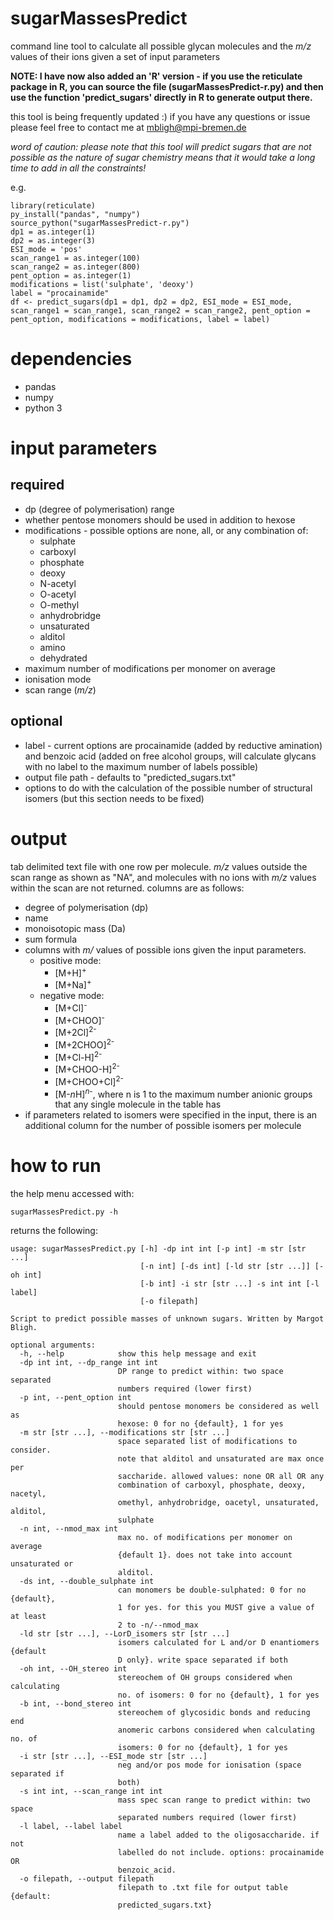 # sugarMassesPredict
command line tool to calculate all possible glycan molecules and the *m/z* values of their ions given a set of input parameters

**NOTE: I have now also added an 'R' version - if you use the reticulate package in R, you can source the file (sugarMassesPredict-r.py) and then use the function 'predict_sugars' directly in R to generate output there.**

this tool is being frequently updated :) if you have any questions or issue please feel free to contact me at mbligh@mpi-bremen.de

_word of caution: please note that this tool will predict sugars that are not possible as the nature of sugar chemistry means that it would take a long time to add in all the constraints!_


e.g.
```
library(reticulate)
py_install("pandas", "numpy")
source_python("sugarMassesPredict-r.py")
dp1 = as.integer(1)
dp2 = as.integer(3)
ESI_mode = 'pos'
scan_range1 = as.integer(100)
scan_range2 = as.integer(800)
pent_option = as.integer(1)
modifications = list('sulphate', 'deoxy')
label = "procainamide"
df <- predict_sugars(dp1 = dp1, dp2 = dp2, ESI_mode = ESI_mode, scan_range1 = scan_range1, scan_range2 = scan_range2, pent_option = pent_option, modifications = modifications, label = label) 
```

# dependencies
* pandas
* numpy
* python 3

# input parameters 
## required
* dp (degree of polymerisation) range
* whether pentose monomers should be used in addition to hexose
* modifications - possible options are none, all, or any combination of:
    * sulphate
    * carboxyl
    * phosphate
    * deoxy
    * N-acetyl
    * O-acetyl
    * O-methyl
    * anhydrobridge
    * unsaturated
    * alditol
    * amino
    * dehydrated
* maximum number of modifications per monomer on average
* ionisation mode
* scan range (*m/z*)
## optional
* label - current options are procainamide (added by reductive amination) and benzoic acid (added on free alcohol groups, will calculate glycans with no label to the maximum number of labels possible)
* output file path - defaults to "predicted_sugars.txt"
* options to do with the calculation of the possible number of structural isomers (but this section needs to be fixed)

# output
tab delimited text file with one row per molecule. *m/z* values outside the scan range as shown as "NA", and molecules with no ions with *m/z* values within the scan are not returned. columns are as follows:
* degree of polymerisation (dp)
* name
* monoisotopic mass (Da)
* sum formula
* columns with *m/* values of possible ions given the input parameters.
    * positive mode: 
        * \[M+H\]<sup>+</sup>
        * \[M+Na\]<sup>+</sup>
    * negative mode: 
      * \[M+Cl\]<sup>-</sup>
      * \[M+CHOO\]<sup>-</sup>
      * \[M+2Cl\]<sup>2-</sup>
      * \[M+2CHOO\]<sup>2-</sup>
      * \[M+Cl-H\]<sup>2-</sup>
      * \[M+CHOO-H\]<sup>2-</sup>
      * \[M+CHOO+Cl\]<sup>2-</sup>
      * \[M-*n*H\]<sup>*n*-</sup>, where n is 1 to the maximum number anionic groups that any single molecule in the table has
* if parameters related to isomers were specified in the input, there is an additional column for the number of possible isomers per molecule

# how to run
the help menu accessed with:
```
sugarMassesPredict.py -h
```

returns the following:
```
usage: sugarMassesPredict.py [-h] -dp int int [-p int] -m str [str ...]
                             [-n int] [-ds int] [-ld str [str ...]] [-oh int]
                             [-b int] -i str [str ...] -s int int [-l label]
                             [-o filepath]

Script to predict possible masses of unknown sugars. Written by Margot Bligh.

optional arguments:
  -h, --help            show this help message and exit
  -dp int int, --dp_range int int
                        DP range to predict within: two space separated
                        numbers required (lower first)
  -p int, --pent_option int
                        should pentose monomers be considered as well as
                        hexose: 0 for no {default}, 1 for yes
  -m str [str ...], --modifications str [str ...]
                        space separated list of modifications to consider.
                        note that alditol and unsaturated are max once per
                        saccharide. allowed values: none OR all OR any
                        combination of carboxyl, phosphate, deoxy, nacetyl,
                        omethyl, anhydrobridge, oacetyl, unsaturated, alditol,
                        sulphate
  -n int, --nmod_max int
                        max no. of modifications per monomer on average
                        {default 1}. does not take into account unsaturated or
                        alditol.
  -ds int, --double_sulphate int
                        can monomers be double-sulphated: 0 for no {default},
                        1 for yes. for this you MUST give a value of at least
                        2 to -n/--nmod_max
  -ld str [str ...], --LorD_isomers str [str ...]
                        isomers calculated for L and/or D enantiomers {default
                        D only}. write space separated if both
  -oh int, --OH_stereo int
                        stereochem of OH groups considered when calculating
                        no. of isomers: 0 for no {default}, 1 for yes
  -b int, --bond_stereo int
                        stereochem of glycosidic bonds and reducing end
                        anomeric carbons considered when calculating no. of
                        isomers: 0 for no {default}, 1 for yes
  -i str [str ...], --ESI_mode str [str ...]
                        neg and/or pos mode for ionisation (space separated if
                        both)
  -s int int, --scan_range int int
                        mass spec scan range to predict within: two space
                        separated numbers required (lower first)
  -l label, --label label
                        name a label added to the oligosaccharide. if not
                        labelled do not include. options: procainamide OR
                        benzoic_acid.
  -o filepath, --output filepath
                        filepath to .txt file for output table {default:
                        predicted_sugars.txt}

```




